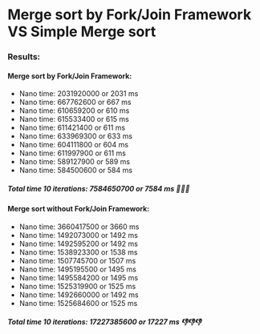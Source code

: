 # Merge sort by Fork/Join Framework VS Simple Merge sort
 
 ### Results:
 #### Merge sort by Fork/Join Framework:
 * Nano time: 2031920000 or 2031 ms
 * Nano time: 667762600 or 667 ms
 * Nano time: 610659200 or 610 ms
 * Nano time: 615533400 or 615 ms
 * Nano time: 611421400 or 611 ms
 * Nano time: 633969300 or 633 ms
 * Nano time: 604111800 or 604 ms
 * Nano time: 611997900 or 611 ms
 * Nano time: 589127900 or 589 ms
 * Nano time: 584500600 or 584 ms
 ##### Total time 10 iterations: 7584650700 or 7584 ms 💪💪💪
 
 #### Merge sort without Fork/Join Framework:
 * Nano time: 3660417500 or 3660 ms
 * Nano time: 1492073000 or 1492 ms
 * Nano time: 1492595200 or 1492 ms
 * Nano time: 1538923300 or 1538 ms
 * Nano time: 1507745700 or 1507 ms
 * Nano time: 1495195500 or 1495 ms
 * Nano time: 1495584200 or 1495 ms
 * Nano time: 1525319900 or 1525 ms
 * Nano time: 1492660000 or 1492 ms
 * Nano time: 1525684600 or 1525 ms
 ##### Total time 10 iterations: 17227385600 or 17227 ms 👎👎👎